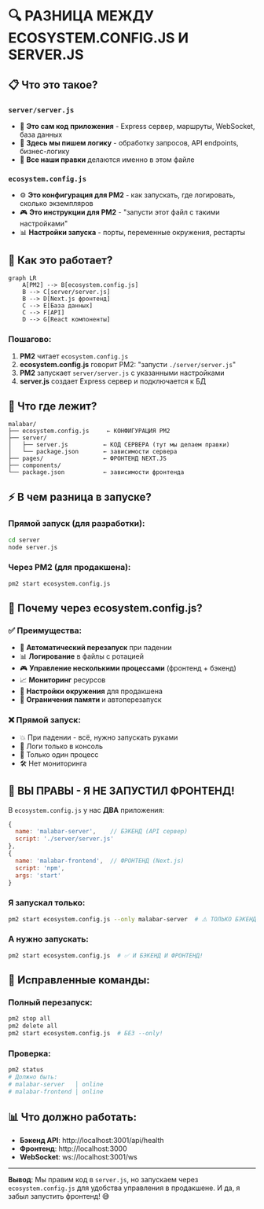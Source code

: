 # 🔍 РАЗНИЦА МЕЖДУ ECOSYSTEM.CONFIG.JS И SERVER.JS

## 📋 Что это такое?

### `server/server.js` 
- 🎯 **Это сам код приложения** - Express сервер, маршруты, WebSocket, база данных
- 📝 **Здесь мы пишем логику** - обработку запросов, API endpoints, бизнес-логику
- 🔧 **Все наши правки** делаются именно в этом файле

### `ecosystem.config.js`
- ⚙️ **Это конфигурация для PM2** - как запускать, где логировать, сколько экземпляров
- 🎮 **Это инструкции для PM2** - "запусти этот файл с такими настройками"
- 📊 **Настройки запуска** - порты, переменные окружения, рестарты

## 🔄 Как это работает?

```mermaid
graph LR
    A[PM2] --> B[ecosystem.config.js]
    B --> C[server/server.js]
    B --> D[Next.js фронтенд]
    C --> E[База данных]
    C --> F[API]
    D --> G[React компоненты]
```

### Пошагово:
1. **PM2** читает `ecosystem.config.js`
2. **ecosystem.config.js** говорит PM2: "запусти `./server/server.js`"
3. **PM2** запускает `server/server.js` с указанными настройками
4. **server.js** создает Express сервер и подключается к БД

## 📁 Что где лежит?

```
malabar/
├── ecosystem.config.js     ← КОНФИГУРАЦИЯ PM2
├── server/
│   ├── server.js          ← КОД СЕРВЕРА (тут мы делаем правки)
│   └── package.json       ← зависимости сервера
├── pages/                 ← ФРОНТЕНД NEXT.JS
├── components/
└── package.json           ← зависимости фронтенда
```

## ⚡ В чем разница в запуске?

### Прямой запуск (для разработки):
```bash
cd server
node server.js
```

### Через PM2 (для продакшена):
```bash
pm2 start ecosystem.config.js
```

## 🎯 Почему через ecosystem.config.js?

### ✅ Преимущества:
- 🔄 **Автоматический перезапуск** при падении
- 📊 **Логирование** в файлы с ротацией
- 🎮 **Управление несколькими процессами** (фронтенд + бэкенд)
- 📈 **Мониторинг** ресурсов
- 🔧 **Настройки окружения** для продакшена
- 💾 **Ограничения памяти** и автоперезапуск

### ❌ Прямой запуск:
- 💥 При падении - всё, нужно запускать руками
- 📝 Логи только в консоль
- 🎯 Только один процесс
- 🛠️ Нет мониторинга

## 🚨 ВЫ ПРАВЫ - Я НЕ ЗАПУСТИЛ ФРОНТЕНД!

В `ecosystem.config.js` у нас **ДВА** приложения:

```javascript
{
  name: 'malabar-server',    // БЭКЕНД (API сервер)
  script: './server/server.js'
},
{
  name: 'malabar-frontend',  // ФРОНТЕНД (Next.js)
  script: 'npm',
  args: 'start'
}
```

### Я запускал только:
```bash
pm2 start ecosystem.config.js --only malabar-server  # ⚠️ ТОЛЬКО БЭКЕНД!
```

### А нужно запускать:
```bash
pm2 start ecosystem.config.js  # ✅ И БЭКЕНД И ФРОНТЕНД!
```

## 🔧 Исправленные команды:

### Полный перезапуск:
```bash
pm2 stop all
pm2 delete all
pm2 start ecosystem.config.js  # БЕЗ --only!
```

### Проверка:
```bash
pm2 status
# Должно быть:
# malabar-server   │ online
# malabar-frontend │ online
```

## 📊 Что должно работать:

- **Бэкенд API**: http://localhost:3001/api/health
- **Фронтенд**: http://localhost:3000
- **WebSocket**: ws://localhost:3001/ws

---

**Вывод**: Мы правим код в `server.js`, но запускаем через `ecosystem.config.js` для удобства управления в продакшене. И да, я забыл запустить фронтенд! 😅
